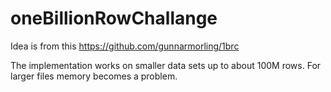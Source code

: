 # oneBillionRowChallange

Idea is from this https://github.com/gunnarmorling/1brc

The implementation works on smaller data sets up to about 100M rows. For larger files memory becomes a problem.
